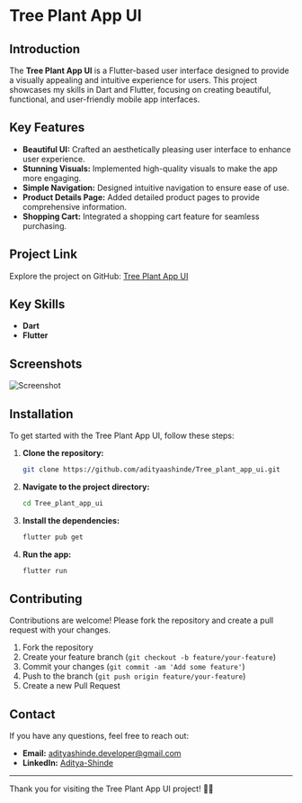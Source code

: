 # Tree Plant App UI

## Introduction

The **Tree Plant App UI** is a Flutter-based user interface designed to provide a visually appealing and intuitive experience for users. This project showcases my skills in Dart and Flutter, focusing on creating beautiful, functional, and user-friendly mobile app interfaces.

## Key Features

- **Beautiful UI:** Crafted an aesthetically pleasing user interface to enhance user experience.
- **Stunning Visuals:** Implemented high-quality visuals to make the app more engaging.
- **Simple Navigation:** Designed intuitive navigation to ensure ease of use.
- **Product Details Page:** Added detailed product pages to provide comprehensive information.
- **Shopping Cart:** Integrated a shopping cart feature for seamless purchasing.

## Project Link

Explore the project on GitHub: [Tree Plant App UI](https://github.com/adityaashinde/Tree_plant_app_ui)

## Key Skills

- **Dart**
- **Flutter**

## Screenshots

![Screenshot](https://github.com/adityaashinde/Tree_plant_app_ui/assets/94387380/1c1f7c8d-58c8-4ebe-bd57-5220e7f80744)

## Installation

To get started with the Tree Plant App UI, follow these steps:

1. **Clone the repository:**
    ```bash
    git clone https://github.com/adityaashinde/Tree_plant_app_ui.git
    ```
2. **Navigate to the project directory:**
    ```bash
    cd Tree_plant_app_ui
    ```
3. **Install the dependencies:**
    ```bash
    flutter pub get
    ```
4. **Run the app:**
    ```bash
    flutter run
    ```

## Contributing

Contributions are welcome! Please fork the repository and create a pull request with your changes.

1. Fork the repository
2. Create your feature branch (`git checkout -b feature/your-feature`)
3. Commit your changes (`git commit -am 'Add some feature'`)
4. Push to the branch (`git push origin feature/your-feature`)
5. Create a new Pull Request

## Contact

If you have any questions, feel free to reach out:

- **Email:** [adityashinde.developer@gmail.com](mailto:adityashinde.developer@gmail.com)
- **LinkedIn:** [Aditya-Shinde](https://www.linkedin.com/in/aditya-shinde-77286121b)

---
Thank you for visiting the Tree Plant App UI project! 🌳🌿
